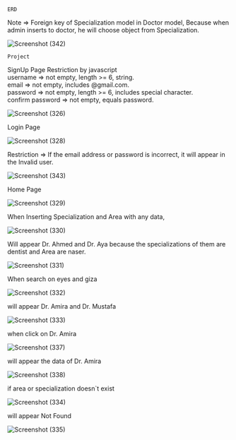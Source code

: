     ERD
    
Note => Foreign key of Specialization model in Doctor model, Because when admin inserts to doctor, he will choose object from Specialization.

![Screenshot (342)](https://github.com/user-attachments/assets/b52f242a-9e51-4534-8f91-112773a0ecab)




    Project


SignUp Page
Restriction by javascript       
           username => not empty, length >= 6, string.    
           email => not empty, includes @gmail.com.    
           password => not empty, length >= 6, includes special character.    
           confirm password => not empty, equals password.   

![Screenshot (326)](https://github.com/user-attachments/assets/22310da9-4ce2-4af4-ac16-bbae62939171)




Login Page

![Screenshot (328)](https://github.com/user-attachments/assets/0b68cef3-e609-48b9-b546-6085a5578c00)



Restriction => If the email address or password is incorrect, it will appear in the Invalid user.

![Screenshot (343)](https://github.com/user-attachments/assets/26d25a50-1cd6-4aaa-9a0d-98a64f7182bf)




  Home Page

![Screenshot (329)](https://github.com/user-attachments/assets/908c2909-37e1-418f-a70b-3d0d7623b3d3)



When Inserting Specialization and Area with any data,

![Screenshot (330)](https://github.com/user-attachments/assets/4c28a07f-bb1f-4cc8-8c2d-3dc07c4bd660)



Will appear Dr. Ahmed and Dr. Aya because the specializations of them are dentist and Area are naser.

![Screenshot (331)](https://github.com/user-attachments/assets/c098a71f-2de1-4cd4-adae-e8b6985027d4)



When search on eyes and giza

![Screenshot (332)](https://github.com/user-attachments/assets/4cfdf275-bbf3-47c9-9bbc-d6f632f7f944)



will appear Dr. Amira and Dr. Mustafa

![Screenshot (333)](https://github.com/user-attachments/assets/30e1dc6c-4b21-41d0-a8d2-2d27c8b5c1bf)



when click on Dr. Amira

![Screenshot (337)](https://github.com/user-attachments/assets/60145936-5ba4-4bd5-8b0f-b06777a1ed66)



will appear the data of Dr. Amira

![Screenshot (338)](https://github.com/user-attachments/assets/45829403-ee4b-4678-9ba5-101732698766)



if area or specialization doesn`t exist

![Screenshot (334)](https://github.com/user-attachments/assets/dd6d7bd2-05e2-4df9-a99c-145d952e4fe0)



will appear Not Found

![Screenshot (335)](https://github.com/user-attachments/assets/b675c946-32e1-48f2-a97e-928b1a30a86f)






